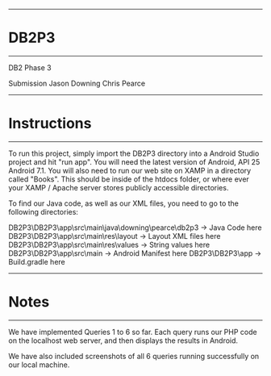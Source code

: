 ***********************
# DB2P3
***********************
DB2 Phase 3

 Submission
Jason Downing
Chris Pearce

***********************
# Instructions
***********************
To run this project, simply import the DB2P3 directory into a Android Studio
project and hit "run app". You will need the latest version of Android, API 25
Android 7.1. You will also need to run our web site on XAMP in a directory
called "Books". This should be inside of the htdocs folder, or where ever
your XAMP / Apache server stores publicly accessible directories.

To find our Java code, as well as our XML files, you need to go to
the following directories:

DB2P3\DB2P3\app\src\main\java\downing\pearce\db2p3 -> Java Code here
DB2P3\DB2P3\app\src\main\res\layout -> Layout XML files here
DB2P3\DB2P3\app\src\main\res\values -> String values here
DB2P3\DB2P3\app\src\main -> Android Manifest here
DB2P3\DB2P3\app -> Build.gradle here

***********************
# Notes
***********************
We have implemented Queries 1 to 6 so far. Each query runs our PHP code on
the localhost web server, and then displays the results in Android.

We have also included screenshots of all 6 queries running successfully on our
local machine.
